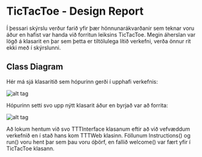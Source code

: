 # TicTacToe - Design Report

Í þessari skýrslu verður farið yfir þær hönnunarákvarðanir sem teknar voru áður en hafist var handa við forritun leiksins TicTacToe. Megin áherslan var lögð á klasarit en þar sem þetta er tiltölulega lítið verkefni, verða önnur rit ekki með í skýrslunni.

## Class Diagram

Hér má sjá klasaritið sem hópurinn gerði í upphafi verkefnis:

![alt tag](https://raw.github.com/NerdirMedSkapgerdir/TicTacToe/master/documents/klasarit_upprunalegt.jpg)


Hópurinn setti svo upp nýtt klasarit áður en byrjað var að forrita:

![alt tag](https://raw.github.com/NerdirMedSkapgerdir/TicTacToe/master/documents/klasarit.jpg)


Að lokum hentum við svo TTTInterface klasanum eftir að við vefvæddum verkefnið en í stað hans kom TTTWeb klasinn. Föllunum Instructions() og run() voru hent þar sem þau voru óþörf, en fallið welcome() var fært yfir í TicTacToe klasann.
